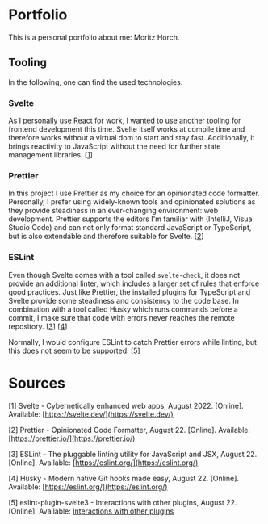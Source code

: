 # Portfolio

This is a personal portfolio about me: Moritz Horch.

## Tooling

In the following, one can find the used technologies.

### Svelte

As I personally use React for work, I wanted to use another tooling for frontend development this time. Svelte itself works at compile time and therefore works without a virtual dom to start and stay fast. Additionally, it brings reactivity to JavaScript without the need for further state management libraries. [[1](#sources)]

### Prettier

In this project I use Prettier as my choice for an opinionated code formatter. Personally, I prefer using widely-known tools and opinionated solutions as they provide steadiness in an ever-changing environment: web development. Prettier supports the editors I'm familiar with (IntelliJ, Visual Studio Code) and can not only format standard JavaScript or TypeScript, but is also extendable and therefore suitable for Svelte. [[2](#sources)]

### ESLint

Even though Svelte comes with a tool called `svelte-check`, it does not provide an additional linter, which includes a larger set of rules that enforce good practices. Just like Prettier, the installed plugins for TypeScript and Svelte provide some steadiness and consistency to the code base. In combination with a tool called Husky which runs commands before a commit, I make sure that code with errors never reaches the remote repository. [[3](#sources)] [[4](#sources)]

Normally, I would configure ESLint to catch Prettier errors while linting, but this does not seem to be supported. [[5](#sources)]

# Sources

[1] Svelte - Cybernetically enhanced web apps, August 2022. [Online]. Available: [https://svelte.dev/](https://svelte.dev/)

[2] Prettier - Opinionated Code Formatter, August 22. [Online]. Available: [https://prettier.io/](https://prettier.io/)

[3] ESLint - The pluggable linting utility for JavaScript and JSX, August 22. [Online]. Available: [https://eslint.org/](https://eslint.org/)

[4] Husky - Modern native Git hooks made easy, August 22. [Online]. Available: [https://eslint.org/](https://eslint.org/)

[5] eslint-plugin-svelte3 - Interactions with other plugins, August 22. [Online]. Available: [Interactions with other plugins](https://github.com/sveltejs/eslint-plugin-svelte3/blob/master/OTHER_PLUGINS.md#eslint-plugin-prettier)

